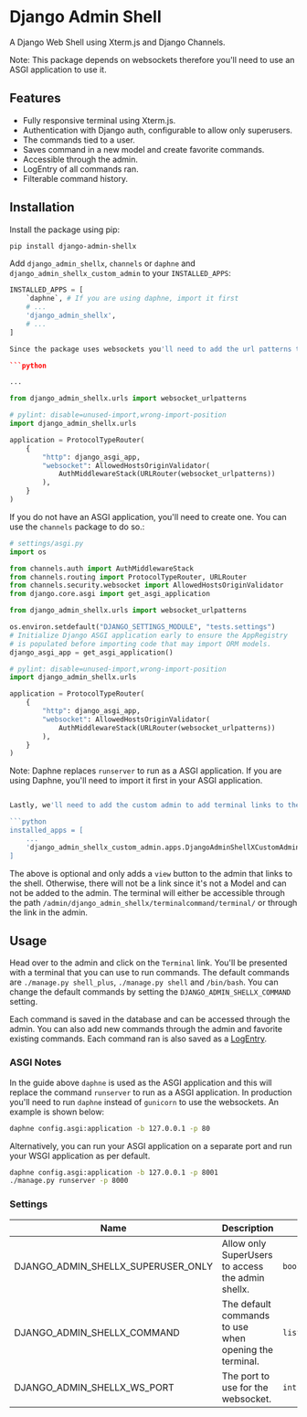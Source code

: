 # Django Admin Shell

A Django Web Shell using Xterm.js and Django Channels.

Note: This package depends on websockets therefore you'll need to use an ASGI application to use it.

## Features

- Fully responsive terminal using Xterm.js.
- Authentication with Django auth, configurable to allow only superusers.
- The commands tied to a user.
- Saves command in a new model and create favorite commands.
- Accessible through the admin.
- LogEntry of all commands ran.
- Filterable command history.

## Installation

Install the package using pip:

```bash
pip install django-admin-shellx
```

Add `django_admin_shellx`, `channels` or `daphne` and `django_admin_shellx_custom_admin` to your `INSTALLED_APPS`:

```python
INSTALLED_APPS = [
    `daphne`, # If you are using daphne, import it first
    # ...
    'django_admin_shellx',
    # ...
]

Since the package uses websockets you'll need to add the url patterns to your ASGI application:

```python

...

from django_admin_shellx.urls import websocket_urlpatterns

# pylint: disable=unused-import,wrong-import-position
import django_admin_shellx.urls

application = ProtocolTypeRouter(
    {
        "http": django_asgi_app,
        "websocket": AllowedHostsOriginValidator(
            AuthMiddlewareStack(URLRouter(websocket_urlpatterns))
        ),
    }
)
```

If you do not have an ASGI application, you'll need to create one. You can use the `channels` package to do so.:

```python
# settings/asgi.py
import os

from channels.auth import AuthMiddlewareStack
from channels.routing import ProtocolTypeRouter, URLRouter
from channels.security.websocket import AllowedHostsOriginValidator
from django.core.asgi import get_asgi_application

from django_admin_shellx.urls import websocket_urlpatterns

os.environ.setdefault("DJANGO_SETTINGS_MODULE", "tests.settings")
# Initialize Django ASGI application early to ensure the AppRegistry
# is populated before importing code that may import ORM models.
django_asgi_app = get_asgi_application()

# pylint: disable=unused-import,wrong-import-position
import django_admin_shellx.urls

application = ProtocolTypeRouter(
    {
        "http": django_asgi_app,
        "websocket": AllowedHostsOriginValidator(
            AuthMiddlewareStack(URLRouter(websocket_urlpatterns))
        ),
    }
)
```

Note: Daphne replaces `runserver` to run as a ASGI application. If you are using Daphne, you'll need to import it first in your ASGI application.

```bash

Lastly, we'll need to add the custom admin to add terminal links to the admin by using a custom admin class, add the following to your `INSTALLED_APPS`:

```python
installed_apps = [
    ...
    'django_admin_shellx_custom_admin.apps.DjangoAdminShellXCustomAdminConfig',
]
```

The above is optional and only adds a `view` button to the admin that links to the shell. Otherwise, there will not be a link since it's not a Model and can not be added to the admin. The terminal will either be accessible through the path `/admin/django_admin_shellx/terminalcommand/terminal/` or through the link in the admin.

## Usage

Head over to the admin and click on the `Terminal` link. You'll be presented with a terminal that you can use to run commands. The default commands are `./manage.py shell_plus`, `./manage.py shell` and `/bin/bash`. You can change the default commands by setting the `DJANGO_ADMIN_SHELLX_COMMAND` setting.

Each command is saved in the database and can be accessed through the admin. You can also add new commands through the admin and favorite existing commands. Each command ran is also saved as a [LogEntry](https://docs.djangoproject.com/en/dev/ref/contrib/admin/#logentry-objects).

### ASGI Notes

In the guide above `daphne` is used as the ASGI application and this will replace the command `runserver` to run as a ASGI application. In production you'll need to run `daphne` instead of `gunicorn` to use the websockets. An example is shown below:

```bash
daphne config.asgi:application -b 127.0.0.1 -p 80
```

Alternatively, you can run your ASGI application on a separate port and run your WSGI application as per default.

```bash
daphne config.asgi:application -b 127.0.0.1 -p 8001
./manage.py runserver -p 8000

```

### Settings

| Name | Description | Type | Default | Required |
|------|-------------|------|---------|:--------:|
| DJANGO_ADMIN_SHELLX_SUPERUSER_ONLY | Allow only SuperUsers to access the admin shellx. | `boolean` | `True` | no |
| DJANGO_ADMIN_SHELLX_COMMAND | The default commands to use when opening the terminal. | `list[list[str]]` |  [["./manage.py", "shell_plus"], ["./manage.py", "shell"], ["/bin/bash"]] | no |
| DJANGO_ADMIN_SHELLX_WS_PORT | The port to use for the websocket. | `int` | None | no |
